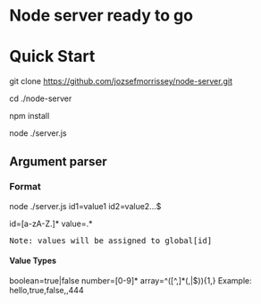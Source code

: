 
# Node server ready to go

# Quick Start
  git clone https://github.com/jozsefmorrissey/node-server.git

  cd ./node-server

  npm install

  node ./server.js

## Argument parser
### Format
  node ./server.js id1=value1 id2=value2...$

  id=[a-zA-Z.]*
  value=.*  

  <pre>Note: values will be assigned to global[id]</pre>

#### Value Types
  boolean=true|false
  number=[0-9]*
  array=^([^,]*(,|$)){1,} Example: hello,true,false,,444
